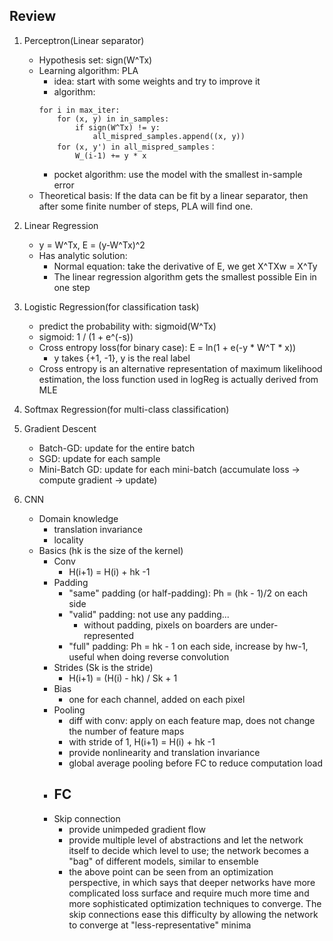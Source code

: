 Review
---

1. Perceptron(Linear separator)
    - Hypothesis set: sign(W^Tx)
    - Learning algorithm: PLA
        - idea: start with some weights and try to improve it
        - algorithm:
        ```
        for i in max_iter:
            for (x, y) in in_samples:
                if sign(W^Tx) != y:
                    all_mispred_samples.append((x, y))
            for (x, y') in all_mispred_samples：
                W_(i-1) += y * x
        ```
      - pocket algorithm: use the model with the smallest in-sample error
    - Theoretical basis: If the data can be fit by a linear separator, then after some finite number of steps, PLA will find one.
    
2. Linear Regression
    - y = W^Tx, E = (y-W^Tx)^2
    - Has analytic solution:
        - Normal equation: take the derivative of E, we get X^TXw = X^Ty
        - The linear regression algorithm gets the smallest possible Ein in one step
        
3. Logistic Regression(for classification task)
    - predict the probability with: sigmoid(W^Tx)
    - sigmoid: 1 / (1 + e^(-s))
    - Cross entropy loss(for binary case): E = ln(1 + e(-y * W^T * x))
        - y takes {+1, -1}, y is the real label
    - Cross entropy is an alternative representation of maximum likelihood estimation, the loss function used in logReg
    is actually derived from MLE
    
4. Softmax Regression(for multi-class classification)

5. Gradient Descent
    - Batch-GD: update for the entire batch
    - SGD: update for each sample
    - Mini-Batch GD: update for each mini-batch (accumulate loss -> compute gradient -> update)
    
6. CNN
    - Domain knowledge
        - translation invariance
        - locality
    - Basics (hk is the size of the kernel) 
        - Conv
            - H(i+1) = H(i) + hk -1 
        - Padding 
            - "same" padding (or half-padding): Ph = (hk - 1)/2 on each side
            - "valid" padding: not use any padding...
                - without padding, pixels on boarders are under-represented
            - "full" padding: Ph = hk - 1 on each side, increase by hw-1, useful when doing reverse convolution
        - Strides (Sk is the stride)
            - H(i+1) = (H(i) - hk) / Sk + 1
        - Bias
            - one for each channel, added on each pixel
        - Pooling
            - diff with conv: apply on each feature map, does not change the number of feature maps
            - with stride of 1, H(i+1) = H(i) + hk -1 
            - provide nonlinearity and translation invariance
            - global average pooling before FC to reduce computation load
        - FC
            - 
        - Skip connection
            - provide unimpeded gradient flow
            - provide multiple level of abstractions and let the network itself to decide which level to use; the network
            becomes a "bag" of different models, similar to ensemble
            - the above point can be seen from an optimization perspective, in which says that deeper networks have more
            complicated loss surface and require much more time and more sophisticated optimization techniques to converge.
            The skip connections ease this difficulty by allowing the network to converge at "less-representative" minima
